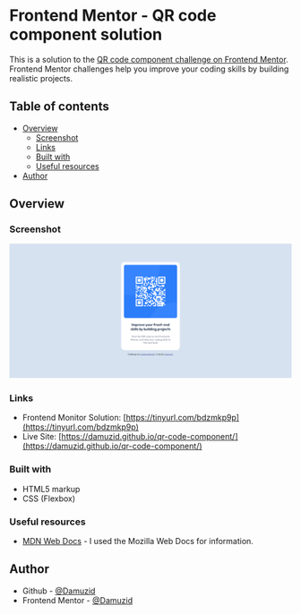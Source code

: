 # Frontend Mentor - QR code component solution

This is a solution to the [QR code component challenge on Frontend Mentor](https://www.frontendmentor.io/challenges/qr-code-component-iux_sIO_H). Frontend Mentor challenges help you improve your coding skills by building realistic projects. 

## Table of contents

- [Overview](#overview)
  - [Screenshot](#screenshot)
  - [Links](#links)
  - [Built with](#built-with)
  - [Useful resources](#useful-resources)
- [Author](#author)

## Overview

### Screenshot

![](solution-screenshot.png)

### Links

- Frontend Monitor Solution: [https://tinyurl.com/bdzmkp9p](https://tinyurl.com/bdzmkp9p)
- Live Site: [https://damuzid.github.io/qr-code-component/](https://damuzid.github.io/qr-code-component/)

### Built with

- HTML5 markup
- CSS (Flexbox)

### Useful resources

- [MDN Web Docs](https://developer.mozilla.org/en-US/) - I used the Mozilla Web Docs for information.

## Author

- Github - [@Damuzid](https://github.com/Damuzid)
- Frontend Mentor - [@Damuzid](https://www.frontendmentor.io/profile/Damuzid)
